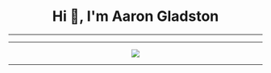 <h1 align="center">Hi 👋, I'm Aaron Gladston</h1>

---

---

<div align="center">
  <img src="https://github-profile-trophy.vercel.app/?username=AaronGladston&theme=onedark&margin-w=15&margin-h=15&no-frame=true" />
</div>

---


<!--
**AaronGladston/AaronGladston** is a ✨ _special_ ✨ repository because its `README.md` (this file) appears on your GitHub profile.

Here are some ideas to get you started:

- 🔭 I’m currently working on ...
- 🌱 I’m currently learning ...
- 👯 I’m looking to collaborate on ...
- 🤔 I’m looking for help with ...
- 💬 Ask me about ...
- 📫 How to reach me: ...
- 😄 Pronouns: ...
- ⚡ Fun fact: ...
-->
